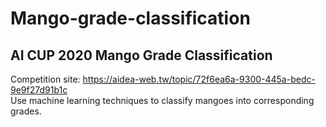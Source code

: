 # Mango-grade-classification

## AI CUP 2020 Mango Grade Classification<br>
Competition site: https://aidea-web.tw/topic/72f6ea6a-9300-445a-bedc-9e9f27d91b1c<br>
Use machine learning techniques to classify mangoes into corresponding grades.
